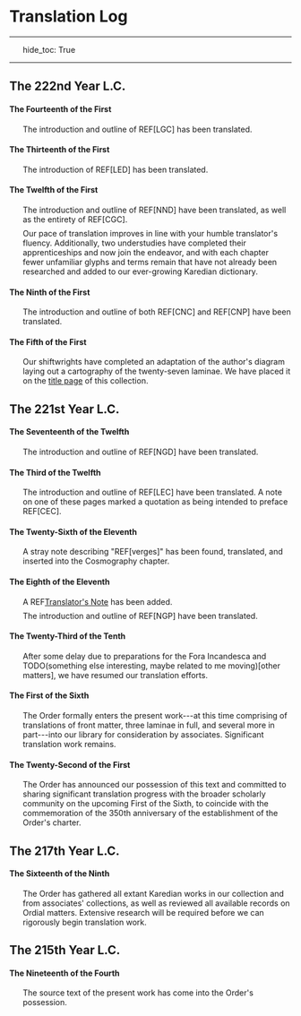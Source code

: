 # Translation Log

---
hide_toc: True

---

<style>
    p {
        padding-left: 1.5rem;
        margin: 0.5rem 0;
    }
</style>

## The 222nd Year L.C.

#### The Fourteenth of the First

The introduction and outline of REF[LGC] has been translated.

#### The Thirteenth of the First

The introduction of REF[LED] has been translated.

#### The Twelfth of the First

The introduction and outline of REF[NND] have been translated, as well as the entirety of REF[CGC].

Our pace of translation improves in line with your humble translator's fluency. Additionally, two understudies have completed their apprenticeships and now join the endeavor, and with each chapter fewer unfamiliar glyphs and terms remain that have not already been researched and added to our ever-growing Karedian dictionary.

#### The Ninth of the First

The introduction and outline of both REF[CNC] and REF[CNP] have been translated.

#### The Fifth of the First

Our shiftwrights have completed an adaptation of the author's diagram laying out a cartography of the twenty-seven laminae. We have placed it on the <a href="./">title page</a> of this collection.

## The 221st Year L.C.

#### The Seventeenth of the Twelfth

The introduction and outline of REF[NGD] have been translated.

#### The Third of the Twelfth

The introduction and outline of REF[LEC] have been translated. A note on one of these pages marked a quotation as being intended to preface REF[CEC].

#### The Twenty-Sixth of the Eleventh

A stray note describing "REF[verges]" has been found, translated, and inserted into the Cosmography chapter.

#### The Eighth of the Eleventh

A REF[Translator's Note](translators-note) has been added.

The introduction and outline of REF[NGP] have been translated.

#### The Twenty-Third of the Tenth

After some delay due to preparations for the Fora Incandesca and TODO(something else interesting, maybe related to me moving)[other matters], we have resumed our translation efforts.

#### The First of the Sixth

The <span class="guild-term">Order</span> formally enters the present work---at this time comprising of translations of front matter, three laminae in full, and several more in part---into our library for consideration by associates. Significant translation work remains.

#### The Twenty-Second of the First

The <span class="guild-term">Order</span> has announced our possession of this text and committed to sharing significant translation progress with the broader scholarly community on the upcoming First of the Sixth, to coincide with the commemoration of the 350th anniversary of the establishment of the <span class="guild-term">Order</span>'s charter.

## The 217th Year L.C.

#### The Sixteenth of the Ninth

The <span class="guild-term">Order</span> has gathered all extant Karedian works in our collection and from associates' collections, as well as reviewed all available records on Ordial matters. Extensive research will be required before we can rigorously begin translation work.

## The 215th Year L.C.

#### The Nineteenth of the Fourth

The source text of the present work has come into the <span class="guild-term">Order</span>'s possession.

<!-- https://hinduism.stackexchange.com/questions/7787/do-the-trimurti-brahma-vishnu-shiva-cleanly-map-onto-the-3-gunas-sattva-ra -->
